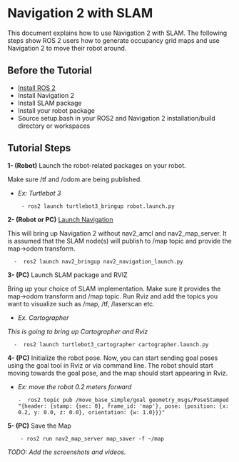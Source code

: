 
# Navigation 2 with SLAM

This document explains how to use Navigation 2 with SLAM. The following steps show ROS 2 users how to generate occupancy grid maps and use Navigation 2 to move their robot around.

## Before the Tutorial

- [Install ROS 2](https://index.ros.org/doc/ros2/Installation/)
- Install Navigation 2
- Install SLAM package
- Install your robot package
- Source setup.bash in your ROS2 and Navigation 2 installation/build directory or workspaces

## Tutorial Steps

**1- (Robot)**  Launch the robot-related packages on your robot. 

Make sure /tf and /odom are being published.

- *Ex: Turtlebot 3*
            
       - ros2 launch turtlebot3_bringup robot.launch.py
    
**2- (Robot or PC)** [Launch Navigation](https://github.com/ros-planning/navigation2/tree/master/nav2_bringup)

This will bring up Navigation 2 without nav2_amcl and nav2_map_server. It is assumed that the SLAM node(s) will publish to /map topic and provide the map->odom transform.
             
      -  ros2 launch nav2_bringup nav2_navigation_launch.py

**3- (PC)** Launch SLAM package and RVIZ

Bring up your choice of SLAM implementation. Make sure it provides the map->odom transform and /map topic. Run Rviz and add the topics you want to visualize such as /map, /tf, /laserscan etc.

- *Ex. Cartographer*

*This is going to bring up Cartographer and Rviz*
   
      -  ros2 launch turtlebot3_cartographer cartographer.launch.py
          
**4- (PC)** Initialize the robot pose. Now, you can start sending goal poses using the goal tool in Rviz or via command line. The robot should start moving towards the goal pose, and the map should start appearing in Rviz.

- *Ex: move the robot 0.2 meters forward* 
    
      -  ros2 topic pub /move_base_simple/goal geometry_msgs/PoseStamped "{header: {stamp: {sec: 0}, frame_id: 'map'}, pose: {position: {x: 0.2, y: 0.0, z: 0.0}, orientation: {w: 1.0}}}"

**5- (PC)** Save the Map

        - ros2 run nav2_map_server map_saver -f ~/map


*TODO: Add the screenshots and videos.*
